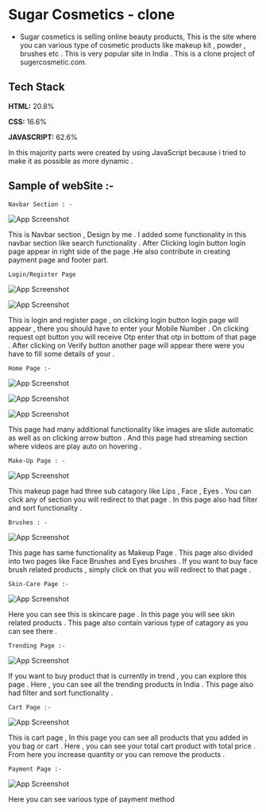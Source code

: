
# Sugar Cosmetics - clone 
- Sugar cosmetics is selling online beauty products, This is the site where you can various type of cosmetic products like makeup kit , powder , brushes etc . This is very popular site in India .  This is a clone project of sugercosmetic.com. 



## Tech Stack

**HTML:** 20.8%

**CSS:** 16.6%

**JAVASCRIPT:** 62.6%

In this majority parts were created by using JavaScript because i tried to make it as possible as more dynamic .

## Sample of  webSite :-

`Navbar Section : -`

![App Screenshot](https://miro.medium.com/max/875/1*phKqKlP9azLrSRQXvy3Wbw.png)

This is Navbar section , Design by me . I added some functionality in this navbar section like search functionality . After Clicking login button login page appear in right side of the page .He also contribute in creating payment page and footer part.

`Login/Register Page `

![App Screenshot](https://miro.medium.com/max/875/1*-mq98tacDaXtECevpbatGA.png)


![App Screenshot](https://miro.medium.com/max/875/1*syiqeR9SK8Uto3gt3QgHLg.png)


This is login and register page , on clicking login button login page will appear , there you should have to enter your Mobile Number . On clicking request opt button you will receive Otp enter that otp in bottom of that page . After clicking on Verify button another page will appear there were you have to fill some details of your .


`Home Page :-`


![App Screenshot](https://miro.medium.com/max/875/1*hlS82wd5c456tMrR1SYSHA.png)


![App Screenshot](https://miro.medium.com/max/875/1*-b7A0jLwDpeZwZv3nldGUw.png)


![App Screenshot](https://miro.medium.com/max/875/1*vITprUMfuBjHyeM1Jh8o-w.png)


This page had many additional functionality like images are slide automatic as well as on clicking arrow button . And this page had streaming section where videos are play auto on hovering .


`Make-Up Page : -`


![App Screenshot](https://miro.medium.com/max/875/1*yZerCe_QinFsYctZr--bGw.png)


This makeup page had three sub catagory like Lips , Face , Eyes . You can click any of section you will redirect to that page . In this page also had filter and sort functionality .


`Brushes : -`

![App Screenshot](https://miro.medium.com/max/875/1*bX2HV_i0KLT1BCotL6kFPQ.png)


 This page has same functionality as Makeup Page . This page also divided into two pages like Face Brushes and Eyes brushes . If you want to buy face brush related products , simply click on that you will redirect to that page .


`Skin-Care Page :-`


![App Screenshot](https://miro.medium.com/max/875/1*AgwB3zxNJpclgOG2WUKvmQ.png)


 Here you can see this is skincare page . In this page you will see skin related products . This page also contain various type of catagory as you can see there .


`Trending Page :-`


![App Screenshot](https://miro.medium.com/max/875/1*_jwRfmPIsSmz4_NolSwoqQ.png)

If you want to buy product that is currently in trend , you can explore this page . Here , you can see all the trending products in India . This page also had filter and sort functionality .


`Cart Page :-`

![App Screenshot](https://miro.medium.com/max/875/1*m3HGZw9y8z9e6m5pyqpQPQ.png)

This is cart page , In this page you can see all products that you added in you bag or cart . Here , you can see your total cart product with total price . From here you increase quantity or you can remove the products .

`Payment Page :-`

![App Screenshot](https://miro.medium.com/max/875/1*1LWQvLaB3H9-XvbFHNoVKQ.png)

 Here you can see various type of payment method 











